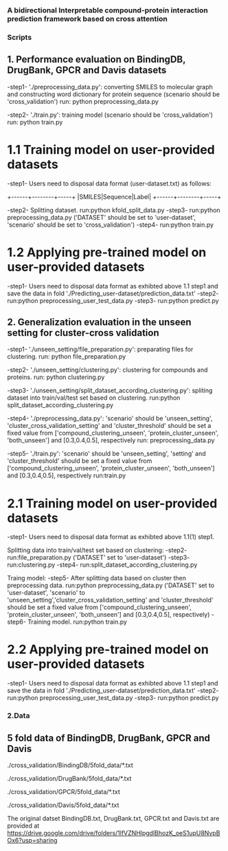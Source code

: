 ### A bidirectional Interpretable compound-protein interaction prediction framework based on cross attention

### Scripts
## 1. Performance evaluation on BindingDB, DrugBank, GPCR and Davis datasets
-step1-  './preprocessing_data.py': converting SMILES to molecular graph and constructing word dictionary for protein sequence (scenario should be 'cross_validation')
run: python preprocessing_data.py

-step2-  './train.py': training model (scenario should be 'cross_validation')
run: python train.py

# 1.1 Training model on user-provided datasets
-step1- Users need to disposal data format (user-dataset.txt) as follows:

+------+--------+-----+
|SMILES|Sequence|Label|
+------+--------+-----+

-step2- Splitting dataset. run:python kfold_split_data.py
-step3-  run:python preprocessing_data.py ('DATASET' should be set to 'user-dataset', 'scenario' should be set to 'cross_validation')
-step4-  run:python train.py

# 1.2 Applying pre-trained model on user-provided datasets
-step1-  Users need to disposal data format as exhibted above 1.1 step1 and save the data in fold './Predicting_user-dataset/prediction_data.txt'
-step2-  run:python preprocessing_user_test_data.py
-step3-  run:python predict.py 


## 2. Generalization evaluation in the unseen setting for cluster-cross validation
-step1-  './unseen_setting/file_preparation.py': preparating files for clustering. 
run: python file_preparation.py

-step2-  './unseen_setting/clustering.py': clustering for compounds and proteins. 
run: python clustering.py

-step3-  './unseen_setting/split_dataset_according_clustering.py': spliting dataset into train/val/test set based on clustering. 
run:python split_dataset_according_clustering.py

-step4-  './preprocessing_data.py': 'scenario' should be 'unseen_setting', 'cluster_cross_validation_setting' and 'cluster_threshold' should be set a fixed value from ['compound_clustering_unseen', 'protein_cluster_unseen', 'both_unseen'] and [0.3,0.4,0.5], respectively
run: preprocessing_data.py

-step5-  './train.py': 'scenario' should be 'unseen_setting', 'setting' and 'cluster_threshold' should be set a fixed value from ['compound_clustering_unseen', 'protein_cluster_unseen', 'both_unseen'] and [0.3,0.4,0.5], respectively
run:train.py

# 2.1 Training model on user-provided datasets
-step1- Users need to disposal data format as exhibted above 1.1(1) step1.

Splitting data into train/val/test set based on clustering:
-step2- run:file_preparation.py ('DATASET' set to 'user-dataset')
-step3- run:clustering.py 
-step4- run:split_dataset_according_clustering.py 

Traing model:
-step5-  After splitting data based on cluster then preprocessing data. run:python preprocessing_data.py ('DATASET' set to 'user-dataset', 'scenario' to 'unseen_setting','cluster_cross_validation_setting' and 'cluster_threshold' should be set a fixed value from ['compound_clustering_unseen', 'protein_cluster_unseen', 'both_unseen'] and [0.3,0.4,0.5], respectively)
-step6-  Training model. run:python train.py 

# 2.2 Applying pre-trained model on user-provided datasets
-step1-  Users need to disposal data format as exhibted above 1.1 step1 and save the data in fold './Predicting_user-dataset/prediction_data.txt'
-step2-  run:python preprocessing_user_test_data.py
-step3-  run:python predict.py 

### 2.Data
## 5 fold data of BindingDB, DrugBank, GPCR and Davis
./cross_validation/BindingDB/5fold_data/*.txt

./cross_validation/DrugBank/5fold_data/*.txt

./cross_validation/GPCR/5fold_data/*.txt

./cross_validation/Davis/5fold_data/*.txt

The original datset BindingDB.txt, DrugBank.txt, GPCR.txt and Davis.txt are provided at https://drive.google.com/drive/folders/1lfVZNHlpgdlBhozK_oeS1upU8NvpBOx6?usp=sharing
